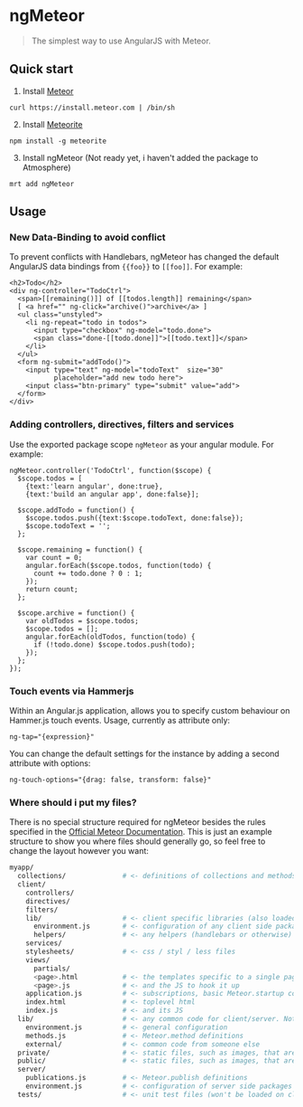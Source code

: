 ngMeteor
========
> The simplest way to use AngularJS with Meteor.

## Quick start
1. Install [Meteor](http://docs.meteor.com/#quickstart)
<pre><code>curl https://install.meteor.com | /bin/sh</code></pre>
2. Install [Meteorite](https://github.com/oortcloud/meteorite#installing-meteorite)
<pre><code>npm install -g meteorite</code></pre>
3. Install ngMeteor (Not ready yet, i haven't added the package to Atmosphere)
<pre><code>mrt add ngMeteor</code></pre>

## Usage
### New Data-Binding to avoid conflict
To prevent conflicts with Handlebars, ngMeteor has changed the default AngularJS data bindings from <code>{{foo}}</code> to <code>[[foo]]</code>. For example:

    <h2>Todo</h2>
    <div ng-controller="TodoCtrl">
      <span>[[remaining()]] of [[todos.length]] remaining</span>
      [ <a href="" ng-click="archive()">archive</a> ]
      <ul class="unstyled">
        <li ng-repeat="todo in todos">
          <input type="checkbox" ng-model="todo.done">
          <span class="done-[[todo.done]]">[[todo.text]]</span>
        </li>
      </ul>
      <form ng-submit="addTodo()">
        <input type="text" ng-model="todoText"  size="30"
               placeholder="add new todo here">
        <input class="btn-primary" type="submit" value="add">
      </form>
    </div>

### Adding controllers, directives, filters and services
Use the exported package scope <code>ngMeteor</code> as your angular module.
For example:

    ngMeteor.controller('TodoCtrl', function($scope) {
      $scope.todos = [
        {text:'learn angular', done:true},
        {text:'build an angular app', done:false}];
     
      $scope.addTodo = function() {
        $scope.todos.push({text:$scope.todoText, done:false});
        $scope.todoText = '';
      };
     
      $scope.remaining = function() {
        var count = 0;
        angular.forEach($scope.todos, function(todo) {
          count += todo.done ? 0 : 1;
        });
        return count;
      };
     
      $scope.archive = function() {
        var oldTodos = $scope.todos;
        $scope.todos = [];
        angular.forEach(oldTodos, function(todo) {
          if (!todo.done) $scope.todos.push(todo);
        });
      };
    });
    
### Touch events via Hammerjs
Within an Angular.js application, allows you to specify custom behaviour on Hammer.js touch events.
Usage, currently as attribute only:

    ng-tap="{expression}"

You can change the default settings for the instance by adding a second attribute with options:

    ng-touch-options="{drag: false, transform: false}"
    
### Where should i put my files?
There is no special structure required for ngMeteor besides the rules specified in the [Official Meteor Documentation](http://docs.meteor.com/#structuringyourapp). This is just an example structure to show you where files should generally go, so feel free to change the layout however you want:

```bash
myapp/  
  collections/              # <- definitions of collections and methods on them (could be models/)
  client/
    controllers/
    directives/
    filters/
    lib/                    # <- client specific libraries (also loaded first)
      environment.js        # <- configuration of any client side packages
      helpers/              # <- any helpers (handlebars or otherwise) that are used often in view files
    services/
    stylesheets/            # <- css / styl / less files
    views/
      partials/
      <page>.html           # <- the templates specific to a single page
      <page>.js             # <- and the JS to hook it up
    application.js          # <- subscriptions, basic Meteor.startup code.
    index.html              # <- toplevel html
    index.js                # <- and its JS
  lib/                      # <- any common code for client/server. Note: files in lib folders are loaded first.
    environment.js          # <- general configuration
    methods.js              # <- Meteor.method definitions
    external/               # <- common code from someone else
  private/                  # <- static files, such as images, that are served directly.
  public/                   # <- static files, such as images, that are served directly.
  server/
    publications.js         # <- Meteor.publish definitions
    environment.js          # <- configuration of server side packages
  tests/                    # <- unit test files (won't be loaded on client or server)
```
